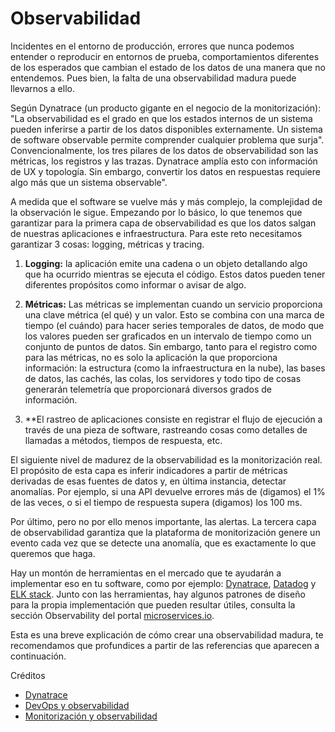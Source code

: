 # Observabilidad
Incidentes en el entorno de producción, errores que nunca podemos entender o reproducir en entornos de prueba, comportamientos diferentes de los esperados que cambian el estado de los datos de una manera que no entendemos. Pues bien, la falta de una observabilidad madura puede llevarnos a ello.

Según Dynatrace (un producto gigante en el negocio de la monitorización): "La observabilidad es el grado en que los estados internos de un sistema pueden inferirse a partir de los datos disponibles externamente. Un sistema de software observable permite comprender cualquier problema que surja". Convencionalmente, los tres pilares de los datos de observabilidad son las métricas, los registros y las trazas. Dynatrace amplía esto con información de UX y topología. Sin embargo, convertir los datos en respuestas requiere algo más que un sistema observable".

A medida que el software se vuelve más y más complejo, la complejidad de la observación le sigue. Empezando por lo básico, lo que tenemos que garantizar para la primera capa de observabilidad es que los datos salgan de nuestras aplicaciones e infraestructura. Para este reto necesitamos garantizar 3 cosas: logging, métricas y tracing.

1. **Logging:** la aplicación emite una cadena o un objeto detallando algo que ha ocurrido mientras se ejecuta el código. Estos datos pueden tener diferentes propósitos como informar o avisar de algo.

2. **Métricas:** Las métricas se implementan cuando un servicio proporciona una clave métrica (el qué) y un valor. Esto se combina con una marca de tiempo (el cuándo) para hacer series temporales de datos, de modo que los valores pueden ser graficados en un intervalo de tiempo como un conjunto de puntos de datos. Sin embargo, tanto para el registro como para las métricas, no es solo la aplicación la que proporciona información: la estructura (como la infraestructura en la nube), las bases de datos, las cachés, las colas, los servidores y todo tipo de cosas generarán telemetría que proporcionará diversos grados de información.

3. \*\*El rastreo de aplicaciones consiste en registrar el flujo de ejecución a través de una pieza de software, rastreando cosas como detalles de llamadas a métodos, tiempos de respuesta, etc.

El siguiente nivel de madurez de la observabilidad es la monitorización real. El propósito de esta capa es inferir indicadores a partir de métricas derivadas de esas fuentes de datos y, en última instancia, detectar anomalías. Por ejemplo, si una API devuelve errores más de (digamos) el 1% de las veces, o si el tiempo de respuesta supera (digamos) los 100 ms.

Por último, pero no por ello menos importante, las alertas. La tercera capa de observabilidad garantiza que la plataforma de monitorización genere un evento cada vez que se detecte una anomalía, que es exactamente lo que queremos que haga.

Hay un montón de herramientas en el mercado que te ayudarán a implementar eso en tu software, como por ejemplo: [Dynatrace](http://dynatrace.com), [Datadog](https://www.datadoghq.com) y [ELK stack](https://www.elastic.co/pt/what-is/elk-stack). Junto con las herramientas, hay algunos patrones de diseño para la propia implementación que pueden resultar útiles, consulta la sección Observability del portal [microservices.io](https://microservices.io/patterns/index.html).

Esta es una breve explicación de cómo crear una observabilidad madura, te recomendamos que profundices a partir de las referencias que aparecen a continuación.

Créditos

- [Dynatrace](https://www.dynatrace.com)
- [DevOps y observabilidad](https://faun.pub/devops-meets-observability-78775c021b0e)
- [Monitorización y observabilidad](https://copyconstruct.medium.com/monitoring-and-observability-8417d1952e1c)
